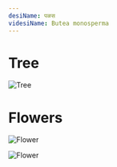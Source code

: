 ```yaml
---
desiName: पळस
videsiName: Butea monosperma
---
```



# Tree

![Tree](https://upload.wikimedia.org/wikipedia/commons/a/a2/Bombax_ceiba_Sukhothai.JPG)

# Flowers

![Flower](https://5.imimg.com/data5/MA/OF/MY-45026736/bombax-ceiba-28semal-tree-2c-red-kapok-2c-red-silk-cotton-29-500x500.jpg)

![Flower](https://live.staticflickr.com/3245/3284034091_9bb0c237f0_b.jpg)
